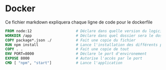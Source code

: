# Docker

Ce fichier markdown expliquera chaque ligne de code pour le dockerfile

```dockerfile
FROM node:12                    # Déclare dans quelle version du logiciel notre container devra utiliser
WORKDIR /app                    # Déclare dans quel dossier sera le dossier de travail
COPY package*.json ./           # Fait une copie du fichier 
RUN npm install                 # Lance l'installation des différents packets
COPY . .                        # Fait une copie de tout
ENV PORT=8000                   # Déclare le port d'environement
EXPOSE 8000                     # Autorise l'accès par le port
CMD [ "npm", "start"]           # Lance l'application
```


